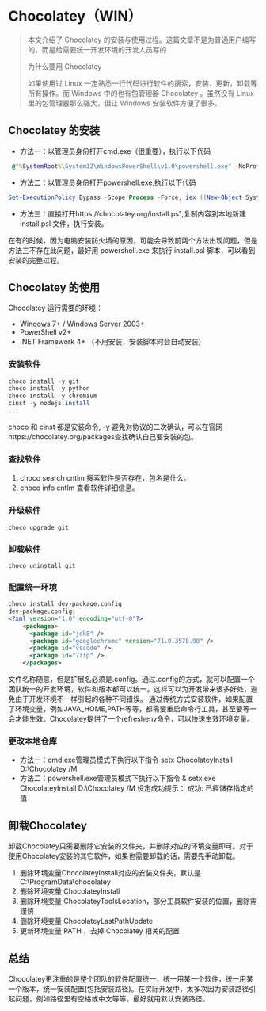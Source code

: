 # Chocolatey（WIN）

>本文介绍了 Chocolatey 的安装与使用过程。这篇文章不是为普通用户编写的，而是给需要统一开发环境的开发人员写的
>
>为什么要用 Chocolatey
>
>如果使用过 Linux 一定熟悉一行代码进行软件的搜索，安装，更新，卸载等所有操作。而 Windows 中的也有包管理器 Chocolatey 。虽然没有 Linux 里的包管理器那么强大，但让 Windows 安装软件方便了很多。

## Chocolatey 的安装
- 方法一：以管理员身份打开cmd.exe（很重要），执行以下代码
```cmd
 @"%SystemRoot%\System32\WindowsPowerShell\v1.0\powershell.exe" -NoProfile -InputFormat None -ExecutionPolicy Bypass -Command "iex ((New-Object System.Net.WebClient).DownloadString('https://chocolatey.org/install.ps1'))" && SET "PATH=%PATH%;%ALLUSERSPROFILE%\chocolatey\bin"
```

- 方法二：以管理员身份打开powershell.exe,执行以下代码

```powershell
Set-ExecutionPolicy Bypass -Scope Process -Force; iex ((New-Object System.Net.WebClient).DownloadString('https://chocolatey.org/install.ps1'))
```

- 方法三：直接打开https://chocolatey.org/install.ps1,复制内容到本地新建 install.psl 文件，执行安装。
	
在有的时候，因为电脑安装防火墙的原因，可能会导致前两个方法出现问题，但是方法三不存在此问题，最好用 powershell.exe 来执行 install.psl 脚本，可以看到安装的完整过程。


## Chocolatey 的使用
Chocolatey 运行需要的环境：
- Windows 7+ / Windows Server 2003+
- PowerShell v2+
- .NET Framework 4+ （不用安装，安装脚本时会自动安装）


### 安装软件
```powershell
choco install -y git 
choco install -y python 
choco install -y chromium
cinst -y nodejs.install
...
```

choco 和 cinst 都是安装命令, -y 避免对协议的二次确认，可以在官网https://chocolatey.org/packages查找确认自己要安装的包。

### 查找软件

1. choco search cntlm 搜索软件是否存在，包名是什么。
2. choco info cntlm 查看软件详细信息。

### 升级软件
`choco upgrade git`

### 卸载软件
`choco uninstall git`


### 配置统一环境

```xml
choco install dev-package.config
dev-package.config:
<?xml version="1.0" encoding="utf-8"?>
    <packages>
      <package id="jdk8" />
      <package id="googlechrome" version="71.0.3578.98" />
      <package id="vscode" />
      <package id="7zip" />
    </packages>
```

文件名称随意，但是扩展名必须是.config。通过.config的方式，就可以配置一个团队统一的开发环境，软件和版本都可以统一。这样可以为开发带来很多好处，避免由于开发环境不一样引起的各种不同错误。
通过传统方式安装软件，如果配置了环境变量，例如JAVA_HOME,PATH等等，都需要重启命令行工具，甚至要等一会才能生效。Chocolatey提供了一个refreshenv命令，可以快速生效环境变量。

### 更改本地仓库

- 方法一：cmd.exe管理员模式下执行以下指令
    setx ChocolateyInstall D:\Chocolatey /M
- 方法二：powershell.exe管理员模式下执行以下指令
    & setx.exe ChocolateyInstall D:\Chocolatey /M
    设定成功提示：
    成功: 已經儲存指定的值

## 卸载Chocolatey
卸载Chocolatey只需要删除它安装的文件夹，并删除对应的环境变量即可。对于使用Chocolatey安装的其它软件，如果也需要卸载的话，需要先手动卸载。
1. 删除环境变量ChocolateyInstall对应的安装文件夹，默认是 C:\ProgramData\chocolatey 
2. 删除环境变量 ChocolateyInstall
3. 删除环境变量 ChocolateyToolsLocation，部分工具软件安装的位置，删除需谨慎
4. 删除环境变量 ChocolateyLastPathUpdate
5. 更新环境变量 PATH ，去掉 Chocolatey 相关的配置



## 总结
Chocolatey更注重的是整个团队的软件配置统一，统一用某一个软件，统一用某一个版本，统一安装配置(包括安装路径)。在实际开发中，太多次因为安装路径引起问题，例如路径里有空格或中文等等。最好就用默认安装路径。
